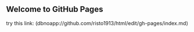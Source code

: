 ## Welcome to GitHub Pages

try this link: (dbnoapp://github.com/risto1913/html/edit/gh-pages/index.md) 
